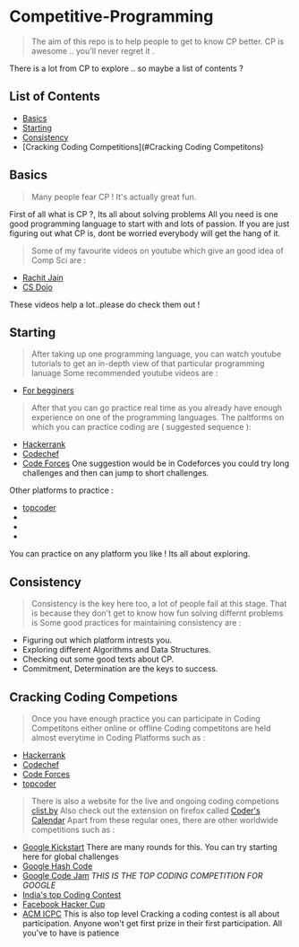 # Competitive-Programming
> The aim of this repo is to help people to get to know CP better.
> CP is awesome .. you'll never regret it .

There is a lot from CP to explore .. so maybe a list of contents ?

## List of Contents 

* [Basics](#Basics)
* [Starting](#Starting)
* [Consistency](#Consistency)
* [Cracking Coding Competitions](#Cracking Coding Competitons)

## Basics 
> Many people fear CP ! It's actually great fun.

First of all what is CP ?, Its all about solving problems 
All you need is one good programming language to start with and lots of passion.
If you are just figuring out what CP is, dont be worried everybody will get the hang of it.
> Some of my favourite videos on youtube which give an good idea of Comp Sci are :
* [Rachit Jain](https://www.youtube.com/watch?v=jl86tYr7emg)
* [CS Dojo](https://www.youtube.com/watch?v=mElVGah7Epg)

These videos help a lot..please do check them out !

## Starting 

> After taking up one programming language, you can watch youtube tutorials to get an in-depth view of that particular programming lanuage
Some recommended youtube videos are :
* [For begginers](https://www.youtube.com/watch?v=-CpG3oATGIs)
> After that you can go practice real time as you already have enough experience on one of the programming languages. 
The paltforms on which you can practice coding are ( suggested sequence ):
* [Hackerrank](hackerrank.com)
* [Codechef](codechef.com)
* [Code Forces](codeforces.com)
One suggestion would be in Codeforces you could try long challenges and then can jump to short challenges. 

Other platforms to practice : 
* [topcoder](topcoder.com)
*
*
*

You can practice on any platform you like ! Its all about exploring.

## Consistency 

> Consistency is the key here too, a lot of people fail at this stage. That is because they don't get to know how fun solving differnt problems is 
Some good practices for maintaining consistency are : 
* Figuring out which platform intrests you. 
* Exploring different Algorithms and Data Structures.
* Checking out some good texts about CP.
* Commitment, Determination are the keys to success.

## Cracking Coding Competions 

> Once you have enough practice you can participate in Coding Competitons either online or offline
Coding competitons are held almost everytime in Coding Platforms such as :
* [Hackerrank](hackerrank.com)
* [Codechef](codechef.com)
* [Code Forces](codeforces.com)
* [topcoder](topcoder.com)
> There is also a website for the live and ongoing coding competions [clist.by](clist.by)
> Also check out the extension on firefox called [Coder's Calendar](https://addons.mozilla.org/en-US/firefox/addon/coder-s-calendar/?src=search)
Apart from these regular ones, there are other worldwide competitions such as : 
* [Google Kickstart](https://codingcompetitions.withgoogle.com/kickstart) There are many rounds for this. You can try starting here for global challenges
* [Google Hash Code](https://codingcompetitions.withgoogle.com/hashcode)
* [Google Code Jam](https://codingcompetitions.withgoogle.com/codejam) *THIS IS THE TOP CODING COMPETITION FOR GOOGLE* 
* [India's top Coding Contest](https://www.techgig.com/codegladiators)
* [Facebook Hacker Cup](https://www.facebook.com/hackercup/)
* [ACM ICPC](https://icpc.baylor.edu/) This is also top level 
Cracking a coding contest is all about participation. Anyone won't get first prize in their first participation. All you've to have is patience
